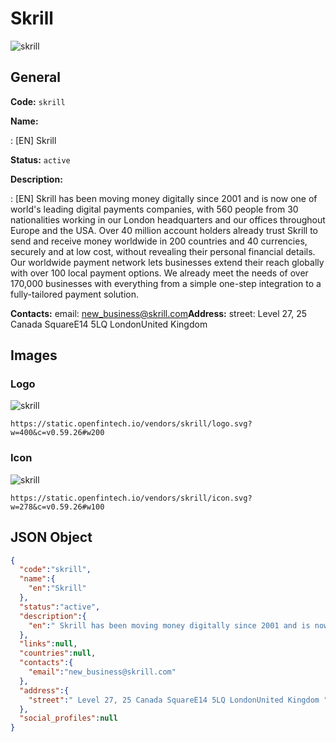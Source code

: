 
# Skrill 
![skrill](https://static.openfintech.io/vendors/skrill/logo.svg?w=400&c=v0.59.26#w200)  

## General 
 
**Code:** `skrill` 
 
**Name:** 
 
:	[EN] Skrill 
 
**Status:** `active` 
 
**Description:** 
 
: [EN]  Skrill has been moving money digitally since 2001 and is now one of world's leading digital payments companies, with 560 people from 30 nationalities working in our London headquarters and our offices throughout Europe and the USA. Over 40 million account holders already trust Skrill to send and receive money worldwide in 200 countries and 40 currencies, securely and at low cost, without revealing their personal financial details. Our worldwide payment network lets businesses extend their reach globally with over 100 local payment options. We already meet the needs of over 170,000 businesses with everything from a simple one-step integration to a fully-tailored payment solution.  
 
**Contacts:** 
email: new_business@skrill.com**Address:** 
street:  Level 27, 25 Canada SquareE14 5LQ LondonUnited Kingdom  

## Images 

### Logo 
 
![skrill](https://static.openfintech.io/vendors/skrill/logo.svg?w=400&c=v0.59.26#w200)  

```
https://static.openfintech.io/vendors/skrill/logo.svg?w=400&c=v0.59.26#w200
```  

### Icon 
 
![skrill](https://static.openfintech.io/vendors/skrill/icon.svg?w=278&c=v0.59.26#w100)  

```
https://static.openfintech.io/vendors/skrill/icon.svg?w=278&c=v0.59.26#w100
```  

## JSON Object 

```json
{
  "code":"skrill",
  "name":{
    "en":"Skrill"
  },
  "status":"active",
  "description":{
    "en":" Skrill has been moving money digitally since 2001 and is now one of world's leading digital payments companies, with 560 people from 30 nationalities working in our London headquarters and our offices throughout Europe and the USA. Over 40 million account holders already trust Skrill to send and receive money worldwide in 200 countries and 40 currencies, securely and at low cost, without revealing their personal financial details. Our worldwide payment network lets businesses extend their reach globally with over 100 local payment options. We already meet the needs of over 170,000 businesses with everything from a simple one-step integration to a fully-tailored payment solution. "
  },
  "links":null,
  "countries":null,
  "contacts":{
    "email":"new_business@skrill.com"
  },
  "address":{
    "street":" Level 27, 25 Canada SquareE14 5LQ LondonUnited Kingdom "
  },
  "social_profiles":null
}
```  
